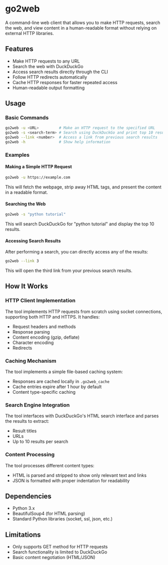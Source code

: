 # go2web

A command-line web client that allows you to make HTTP requests, search the web, and view content in a human-readable format without relying on external HTTP libraries.


## Features

- Make HTTP requests to any URL
- Search the web with DuckDuckGo
- Access search results directly through the CLI
- Follow HTTP redirects automatically
- Cache HTTP responses for faster repeated access
- Human-readable output formatting

## Usage

### Basic Commands

```bash
go2web -u <URL>         # Make an HTTP request to the specified URL
go2web -s <search-term> # Search using DuckDuckGo and print top 10 results
go2web --link <number>  # Access a link from previous search results
go2web -h               # Show help information
```

### Examples

#### Making a Simple HTTP Request

```bash
go2web -u https://example.com
```

This will fetch the webpage, strip away HTML tags, and present the content in a readable format.

#### Searching the Web

```bash
go2web -s "python tutorial"
```

This will search DuckDuckGo for "python tutorial" and display the top 10 results.

#### Accessing Search Results

After performing a search, you can directly access any of the results:

```bash
go2web --link 3
```

This will open the third link from your previous search results.

## How It Works

### HTTP Client Implementation

The tool implements HTTP requests from scratch using socket connections, supporting both HTTP and HTTPS. It handles:

- Request headers and methods
- Response parsing
- Content encoding (gzip, deflate)
- Character encoding
- Redirects

### Caching Mechanism

The tool implements a simple file-based caching system:

- Responses are cached locally in `.go2web_cache`
- Cache entries expire after 1 hour by default
- Content type-specific caching

### Search Engine Integration

The tool interfaces with DuckDuckGo's HTML search interface and parses the results to extract:

- Result titles
- URLs
- Up to 10 results per search

### Content Processing

The tool processes different content types:

- HTML is parsed and stripped to show only relevant text and links
- JSON is formatted with proper indentation for readability

## Dependencies

- Python 3.x
- BeautifulSoup4 (for HTML parsing)
- Standard Python libraries (socket, ssl, json, etc.)

## Limitations

- Only supports GET method for HTTP requests
- Search functionality is limited to DuckDuckGo
- Basic content negotiation (HTML/JSON)
